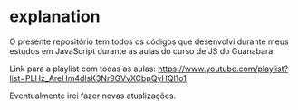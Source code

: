 # explanation

O presente repositório tem todos os códigos que desenvolvi durante meus estudos em JavaScript durante as aulas do curso de JS do Guanabara.

Link para a playlist com todas as aulas: https://www.youtube.com/playlist?list=PLHz_AreHm4dlsK3Nr9GVvXCbpQyHQl1o1

Eventualmente irei fazer novas atualizações.
